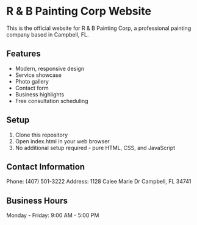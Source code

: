 # R & B Painting Corp Website

This is the official website for R & B Painting Corp, a professional painting company based in Campbell, FL.

## Features
- Modern, responsive design
- Service showcase
- Photo gallery
- Contact form
- Business highlights
- Free consultation scheduling

## Setup
1. Clone this repository
2. Open index.html in your web browser
3. No additional setup required - pure HTML, CSS, and JavaScript

## Contact Information
Phone: (407) 501-3222
Address: 1128 Calee Marie Dr Campbell, FL 34741

## Business Hours
Monday - Friday: 9:00 AM - 5:00 PM 